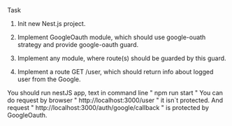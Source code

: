 Task

1. Init new Nest.js project.

2. Implement GoogleOauth module, which should use google-ouath strategy and provide google-oauth guard.

3. Implement any module, where route(s) should be guarded by this guard.

4. Implement a route GET /user, which should return info about logged user from the Google.

You should run nestJS app, text in command line " npm run start "
You can do request by browser " http://localhost:3000/user " it isn`t protected.
And request " http://localhost:3000/auth/google/callback " is protected by GoogleOauth.